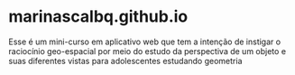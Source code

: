 # marinascalbq.github.io
Esse é um mini-curso em aplicativo web que tem a intenção de instigar o raciocínio geo-espacial por meio do estudo da perspectiva de um objeto e suas diferentes vistas para adolescentes estudando geometria
